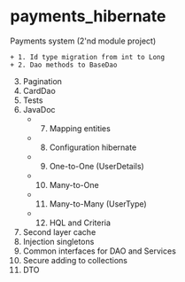 # payments_hibernate
Payments system (2'nd module project)

    + 1. Id type migration from int to Long
    + 2. Dao methods to BaseDao
3. Pagination
4. CardDao
5. Tests
6. JavaDoc
    + 7. Mapping entities
    + 8. Configuration hibernate
    + 9. One-to-One  (UserDetails)
    + 10. Many-to-One
    + 11. Many-to-Many (UserType)
    + 12. HQL and Criteria
13. Second layer cache
14. Injection singletons
15. Common interfaces for DAO and Services
16. Secure adding to collections
17. DTO